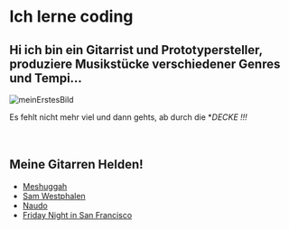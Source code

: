 # Ich lerne coding
## Hi ich bin ein Gitarrist und Prototypersteller, produziere Musikstücke verschiedener Genres und Tempi...
![meinErstesBild](https://pilbox.themuse.com/image.jpg?filter=antialias&h=385&opt=1&pos=top-left&prog=1&q=keep&url=https%3A%2F%2Fcms-assets.themuse.com%2Fmedia%2Flead%2F01212022-1047259374-coding-classes_scanrail.jpg&w=700)

Es fehlt nicht mehr viel und dann gehts, ab durch die **DECKE !!!*
<br>
<br>
<br>

## Meine Gitarren Helden!
- [Meshuggah](https://www.youtube.com/channel/UCxLbFcGicScOE07gwngd18g)
- [Sam Westphalen](https://www.youtube.com/watch?v=k5SpXvRbJPc)
- [Naudo](https://www.youtube.com/watch?v=7teiWcUvwHM)
- [Friday Night in San Francisco](https://music.youtube.com/playlist?list=OLAK5uy_kG_EB-l7e3gxS9ZY2ytS9umB_CRWyT5gs)
